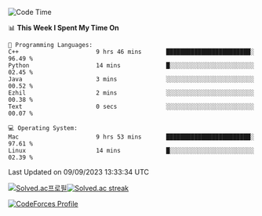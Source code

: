 
<!--START_SECTION:waka-->
![Code Time](http://img.shields.io/badge/Code%20Time-3%2C010%20hrs%208%20mins-blue)

📊 **This Week I Spent My Time On** 

```text
💬 Programming Languages: 
C++                      9 hrs 46 mins       ████████████████████████░   96.49 % 
Python                   14 mins             █░░░░░░░░░░░░░░░░░░░░░░░░   02.45 % 
Java                     3 mins              ░░░░░░░░░░░░░░░░░░░░░░░░░   00.52 % 
Ezhil                    2 mins              ░░░░░░░░░░░░░░░░░░░░░░░░░   00.38 % 
Text                     0 secs              ░░░░░░░░░░░░░░░░░░░░░░░░░   00.07 % 

💻 Operating System: 
Mac                      9 hrs 53 mins       ████████████████████████░   97.61 % 
Linux                    14 mins             █░░░░░░░░░░░░░░░░░░░░░░░░   02.39 % 
```


 Last Updated on 09/09/2023 13:33:34 UTC
<!--END_SECTION:waka-->


[![Solved.ac프로필](http://mazassumnida.wtf/api/generate_badge?boj=hckim96)](https://solved.ac/hckim96)[![Solved.ac streak](http://mazandi.herokuapp.com/api?handle=hckim96&theme=dark)](https://solved.ac/hckim96)


[![CodeForces Profile](https://cf.leed.at?id=hckim96)](https://codeforces.com/profile/hckim96)

